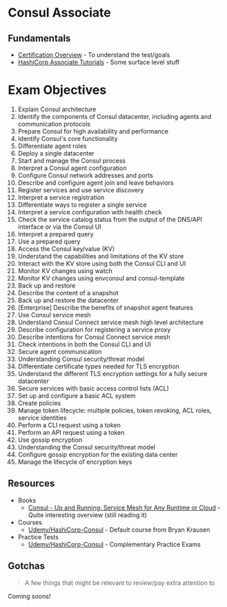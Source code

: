 # Consul Associate

## Fundamentals

* [Certification Overview](https://www.hashicorp.com/certification/consul-associate) - To understand the test/goals
* [HashiCorp Associate Tutorials](https://learn.hashicorp.com/collections/consul/certification-associate-tutorials) - Some surface level stuff

# Exam Objectives

1. Explain Consul architecture
  1. Identify the components of Consul datacenter, including agents and communication protocols
  1. Prepare Consul for high availability and performance
  1. Identify Consul's core functionality
  1. Differentiate agent roles
1. Deploy a single datacenter
  1. Start and manage the Consul process
  1. Interpret a Consul agent configuration
  1. Configure Consul network addresses and ports
  1. Describe and configure agent join and leave behaviors
1. Register services and use service discovery
  1. Interpret a service registration
  1. Differentiate ways to register a single service
  1. Interpret a service configuration with health check
  1. Check the service catalog status from the output of the DNS/API interface or via the Consul UI
  1. Interpret a prepared query
  1. Use a prepared query
1. Access the Consul key/value (KV)
  1. Understand the capabilities and limitations of the KV store
  1. Interact with the KV store using both the Consul CLI and UI
  1. Monitor KV changes using watch
  1. Monitor KV changes using envconsul and consul-template
1. Back up and restore
  1. Describe the content of a snapshot
  1. Back up and restore the datacenter
  1. [Enterprise] Describe the benefits of snapshot agent features
1. Use Consul service mesh
  1. Understand Consul Connect service mesh high level architecture
  1. Describe configuration for registering a service proxy
  1. Describe intentions for Consul Connect service mesh
  1. Check intentions in both the Consul CLI and UI
1. Secure agent communication
  1. Understanding Consul security/threat model
  1. Differentiate certificate types needed for TLS encryption
  1. Understand the different TLS encryption settings for a fully secure datacenter
1. Secure services with basic access control lists (ACL)
  1. Set up and configure a basic ACL system
  1. Create policies
  1. Manage token lifecycle: multiple policies, token revoking, ACL roles, service identities
  1. Perform a CLI request using a token
  1. Perform an API request using a token
1. Use gossip encryption
  1. Understanding the Consul security/threat model
  1. Configure gossip encryption for the existing data center
  1. Manage the lifecycle of encryption keys

## Resources

* Books
  * [Consul - Up and Running: Service Mesh for Any Runtime or Cloud](https://www.amazon.de/-/en/Luke-Kysow/dp/1098106148) - Quite interesting overview (still reading it)
* Courses
  * [Udemy/HashiCorp-Consul](https://www.udemy.com/course/hashicorp-consul/) - Default course from Bryan Krausen
* Practice Tests
  * [Udemy/HashiCorp-Consul](https://www.udemy.com/course/consul-associate-practice-exam) - Complementary Practice Exams

## Gotchas
> A few things that might be relevant to review/pay extra attention to

Coming soons!
